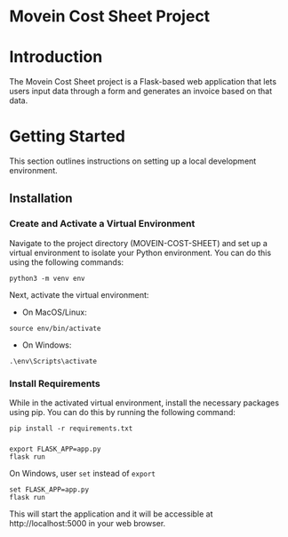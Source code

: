 # Movein Cost Sheet Project

# Introduction 
The Movein Cost Sheet project is a Flask-based web application that lets users input data through a form and generates an invoice based on that data.

# Getting Started
This section outlines instructions on setting up a local development environment.
## Installation
### Create and Activate a Virtual Environment
Navigate to the project directory (MOVEIN-COST-SHEET) and set up a virtual environment to isolate your Python environment. You can do this using the following commands:
```cd MOVEIN-COST-SHEET
python3 -m venv env
```
Next, activate the virtual environment:

- On MacOS/Linux:

```
source env/bin/activate
```
- On Windows:
```
.\env\Scripts\activate
```
### Install Requirements
While in the activated virtual environment, install the necessary packages using pip. You can do this by running the following command:
```
pip install -r requirements.txt
```
###
```
export FLASK_APP=app.py
flask run
```
On Windows, user `set` instead of `export`
```
set FLASK_APP=app.py
flask run
```

This will start the application and it will be accessible at http://localhost:5000 in your web browser.
